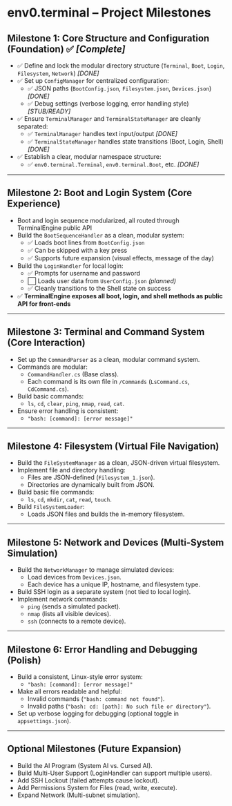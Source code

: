 # env0.terminal – Project Milestones

## Milestone 1: Core Structure and Configuration (Foundation) ✅ *[Complete]*
- ✅ Define and lock the modular directory structure (`Terminal`, `Boot`, `Login`, `Filesystem`, `Network`) *[DONE]*
- ✅ Set up `ConfigManager` for centralized configuration:
  - ✅ JSON paths (`BootConfig.json`, `Filesystem.json`, `Devices.json`) *[DONE]*
  - ✅ Debug settings (verbose logging, error handling style) *[STUB/READY]*
- ✅ Ensure `TerminalManager` and `TerminalStateManager` are cleanly separated:
  - ✅ `TerminalManager` handles text input/output *[DONE]*
  - ✅ `TerminalStateManager` handles state transitions (Boot, Login, Shell) *[DONE]*
- ✅ Establish a clear, modular namespace structure:
  - ✅ `env0.terminal.Terminal`, `env0.terminal.Boot`, etc. *[DONE]*

---

## Milestone 2: Boot and Login System (Core Experience)
- Boot and login sequence modularized, all routed through TerminalEngine public API
- Build the `BootSequenceHandler` as a clean, modular system:
  - ✅ Loads boot lines from `BootConfig.json`
  - ✅ Can be skipped with a key press
  - ✅ Supports future expansion (visual effects, message of the day)
- Build the `LoginHandler` for local login:
  - ✅ Prompts for username and password
  - ⬜ Loads user data from `UserConfig.json` *(planned)*
  - ✅ Cleanly transitions to the Shell state on success
- ✅ **TerminalEngine exposes all boot, login, and shell methods as public API for front-ends**


---

## Milestone 3: Terminal and Command System (Core Interaction)
- Set up the `CommandParser` as a clean, modular command system.
- Commands are modular:
  - `CommandHandler.cs` (Base class).
  - Each command is its own file in `/Commands` (`LsCommand.cs`, `CdCommand.cs`).
- Build basic commands:
  - `ls`, `cd`, `clear`, `ping`, `nmap`, `read`, `cat`.
- Ensure error handling is consistent:
  - `"bash: [command]: [error message]"`

---

## Milestone 4: Filesystem (Virtual File Navigation)
- Build the `FileSystemManager` as a clean, JSON-driven virtual filesystem.
- Implement file and directory handling:
  - Files are JSON-defined (`Filesystem_1.json`).
  - Directories are dynamically built from JSON.
- Build basic file commands:
  - `ls`, `cd`, `mkdir`, `cat`, `read`, `touch`.
- Build `FileSystemLoader`:
  - Loads JSON files and builds the in-memory filesystem.

---

## Milestone 5: Network and Devices (Multi-System Simulation)
- Build the `NetworkManager` to manage simulated devices:
  - Load devices from `Devices.json`.
  - Each device has a unique IP, hostname, and filesystem type.
- Build SSH login as a separate system (not tied to local login).
- Implement network commands:
  - `ping` (sends a simulated packet).
  - `nmap` (lists all visible devices).
  - `ssh` (connects to a remote device).

---

## Milestone 6: Error Handling and Debugging (Polish)
- Build a consistent, Linux-style error system:
  - `"bash: [command]: [error message]"`
- Make all errors readable and helpful:
  - Invalid commands (`"bash: command not found"`).
  - Invalid paths (`"bash: cd: [path]: No such file or directory"`).
- Set up verbose logging for debugging (optional toggle in `appsettings.json`).

---

## Optional Milestones (Future Expansion)
- Build the AI Program (System AI vs. Cursed AI).
- Build Multi-User Support (LoginHandler can support multiple users).
- Add SSH Lockout (failed attempts cause lockout).
- Add Permissions System for Files (read, write, execute).
- Expand Network (Multi-subnet simulation).
